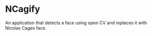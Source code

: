 # NCagify
An application that detects a face using open CV and replaces it with Nicolas Cages face.
